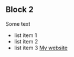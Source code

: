 ## Block 2
Some text
- list item 1
- list item 2
- list item 3
  [My website](https://daily-dev-tips.com)